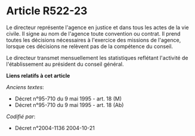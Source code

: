 # Article R522-23

Le directeur représente l'agence en justice et dans tous les actes de la vie civile. Il signe au nom de l'agence toute
convention ou contrat. Il prend toutes les décisions nécessaires à l'exercice des missions de l'agence, lorsque ces décisions
ne relèvent pas de la compétence du conseil.

Le directeur transmet mensuellement les statistiques reflétant l'activité de l'établissement au président du conseil général.

**Liens relatifs à cet article**

_Anciens textes_:

  - Décret n°95-710 du 9 mai 1995 - art. 18 (M)
  - Décret n°95-710 du 9 mai 1995 - art. 18 (Ab)

_Codifié par_:

  - Décret n°2004-1136 2004-10-21
